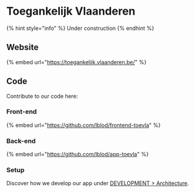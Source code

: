 # Toegankelijk Vlaanderen

{% hint style="info" %}
Under construction
{% endhint %}

## Website <a href="#website" id="website"></a>

{% embed url="https://toegankelijk.vlaanderen.be/" %}

## Code <a href="#code" id="code"></a>

Contribute to our code here:

### Front-end <a href="#front-end" id="front-end"></a>

{% embed url="https://github.com/lblod/frontend-toevla" %}

### Back-end <a href="#back-end" id="back-end"></a>

{% embed url="https://github.com/lblod/app-toevla" %}

### Setup <a href="#setup" id="setup"></a>

Discover how we develop our app under [DEVELOPMENT > Architecture](../development/architecture/).
